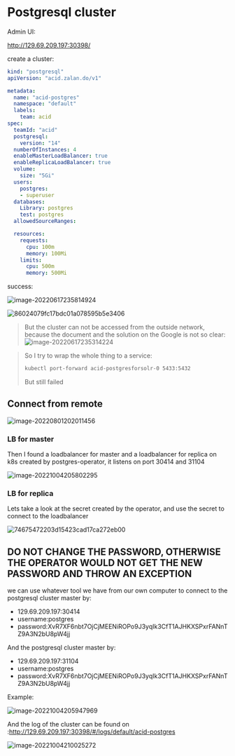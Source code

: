 # Postgresql cluster



Admin UI:

http://129.69.209.197:30398/



create a cluster:

```yaml
kind: "postgresql"
apiVersion: "acid.zalan.do/v1"

metadata:
  name: "acid-postgres"
  namespace: "default"
  labels:
    team: acid
spec:
  teamId: "acid"
  postgresql:
    version: "14"
  numberOfInstances: 4
  enableMasterLoadBalancer: true
  enableReplicaLoadBalancer: true
  volume:
    size: "5Gi"
  users:
    postgres: 
    - superuser
  databases:
    Library: postgres
    test: postgres
  allowedSourceRanges:

  resources:
    requests:
      cpu: 100m
      memory: 100Mi
    limits:
      cpu: 500m
      memory: 500Mi
```



success:

![image-20220617235814924](https://markdown-1301334775.cos.eu-frankfurt.myqcloud.com/image-20220617235814924.png)

![86024079fc17bdc01a078595b5e3406](https://markdown-1301334775.cos.eu-frankfurt.myqcloud.com/86024079fc17bdc01a078595b5e3406.png)



>  But the cluster can not be accessed from the outside network, because the document and the solution on the Google is not so clear:![image-20220617235314224](https://markdown-1301334775.cos.eu-frankfurt.myqcloud.com/image-20220617235314224.png)

> So I try to wrap the whole thing to a service:
>
> ```sh
> kubectl port-forward acid-postgresforsolr-0 5433:5432
> ```
>
> But still failed





## Connect from remote

![image-20220801202011456](https://markdown-1301334775.cos.eu-frankfurt.myqcloud.com/image-20220801202011456.png)



### LB for master

Then I found a loadbalancer for master and a loadbalancer for replica on k8s created by postgres-operator, it listens on port 30414 and 31104

![image-20221004205802295](https://markdown-1301334775.cos.eu-frankfurt.myqcloud.com/image-20221004205802295.png)



### LB for replica

Lets take a look at the secret created by the operator, and use the secret to connect to the loadbalancer

![74675472203d15423cad17ca272eb00](https://markdown-1301334775.cos.eu-frankfurt.myqcloud.com/74675472203d15423cad17ca272eb00.png)



## DO NOT CHANGE THE PASSWORD, OTHERWISE THE OPERATOR WOULD NOT GET THE NEW PASSWORD AND THROW AN EXCEPTION

we can use whatever tool we have from our own computer to connect to the postgresql cluster master by: 

+ 129.69.209.197:30414
+ username:postgres
+ password:XvR7XF6nbt7OjCjMEENiROPo9J3yqIk3CfT1AJHKXSPxrFANnTZ9A3N2bU8pW4jj

And the postgresql cluster master by: 

+ 129.69.209.197:31104
+ username:postgres
+ password:XvR7XF6nbt7OjCjMEENiROPo9J3yqIk3CfT1AJHKXSPxrFANnTZ9A3N2bU8pW4jj

Example:

![image-20221004205947969](https://markdown-1301334775.cos.eu-frankfurt.myqcloud.com/image-20221004205947969.png)



And the log of the cluster can be found on :http://129.69.209.197:30398/#/logs/default/acid-postgres

![image-20221004210025272](https://markdown-1301334775.cos.eu-frankfurt.myqcloud.com/image-20221004210025272.png)